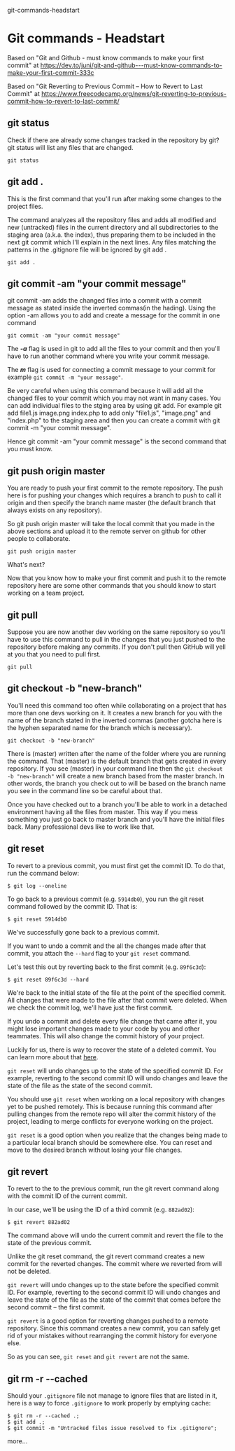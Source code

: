 git-commands-headstart
# Git commands - Headstart

Based on "Git and Github - must know commands to make your first commit" at https://dev.to/juni/git-and-github---must-know-commands-to-make-your-first-commit-333c

Based on "Git Reverting to Previous Commit – How to Revert to Last Commit" at https://www.freecodecamp.org/news/git-reverting-to-previous-commit-how-to-revert-to-last-commit/

## git status

Check if there are already some changes tracked in the repository by git? git status will list any files that are changed.

````
git status
````

## git add .

This is the first command that you'll run after making some changes to the project files.

The command analyzes all the repository files and adds all modified and new (untracked) files in the current directory and all subdirectories to the staging area (a.k.a. the index), thus preparing them to be included in the next git commit which I'll explain in the next lines. Any files matching the patterns in the .gitignore file will be ignored by git add .

````
git add .
````

## git commit -am "your commit message"

git commit -am adds the changed files into a commit with a commit message as stated inside the inverted commas(in the hading). Using the option -am allows you to add and create a message for the commit in one command


````
git commit -am "your commit message"
````

The ***-a*** flag is used in git to add all the files to your commit and then you'll have to run another command where you write your commit message.

The ***m*** flag is used for connecting a commit message to your commit for example `git commit -m "your message"`.

Be very careful when using this command because it will add all the changed files to your commit which you may not want in many cases. You can add individual files to the stging area by using git add. For example git add file1.js image.png index.php to add only "file1.js", "image.png" and "index.php" to the staging area and then you can create a commit with git commit -m "your commit message".

Hence git commit -am "your commit message" is the second command that you must know.

## git push origin master

You are ready to push your first commit to the remote repository. The push here is for pushing your changes which requires a branch to push to call it origin and then specify the branch name master (the default branch that always exists on any repository).

So git push origin master will take the local commit that you made in the above sections and upload it to the remote server on github for other people to collaborate.

````
git push origin master
````

What's next?

Now that you know how to make your first commit and push it to the remote repository here are some other commands that you should know to start working on a team project.

## git pull

Suppose you are now another dev working on the same repository so you'll have to use this command to pull in the changes that you just pushed to the repository before making any commits. If you don't pull then GitHub will yell at you that you need to pull first.

````
git pull
````

## git checkout -b "new-branch"

You'll need this command too often while collaborating on a project that has more than one devs working on it. It creates a new branch for you with the name of the branch stated in the inverted commas (another gotcha here is the hyphen separated name for the branch which is necessary).

````
git checkout -b "new-branch"
````

There is (master) written after the name of the folder where you are running the command. That (master) is the default branch that gets created in every repository. If you see (master) in your command line then the `git checkout -b "new-branch"` will create a new branch based from the master branch. In other words, the branch you check out to will be based on the branch name you see in the command line so be careful about that.

Once you have checked out to a branch you'll be able to work in a detached environment having all the files from master. This way if you mess something you just go back to master branch and you'll have the initial files back. Many professional devs like to work like that.

## git reset

To revert to a previous commit, you must first get the commit ID. To do that, run the command below:

```
$ git log --oneline
```

To go back to a previous commit (e.g. ```5914db0```), you run the git reset command followed by the commit ID. That is:

```
$ git reset 5914db0
```

We've successfully gone back to a previous commit.

If you want to undo a commit and the all the changes made after that commit, you attach the ```--hard``` flag to your ```git reset``` command.

Let's test this out by reverting back to the first commit (e.g. ```89f6c3d```):

```
$ git reset 89f6c3d --hard
```

We're back to the initial state of the file at the point of the specified commit. All changes that were made to the file after that commit were deleted. When we check the commit log, we'll have just the first commit.

If you undo a commit and delete every file change that came after it, you might lose important changes made to your code by you and other teammates. This will also change the commit history of your project.

Luckily for us, there is way to recover the state of a deleted commit. You can learn more about that [here](https://www.freecodecamp.org/news/how-to-recover-a-deleted-file-in-git/).

```git reset``` will undo changes up to the state of the specified commit ID. For example, reverting to the second commit ID will undo changes and leave the state of the file as the state of the second commit.

You should use ```git reset``` when working on a local repository with changes yet to be pushed remotely. This is because running this command after pulling changes from the remote repo will alter the commit history of the project, leading to merge conflicts for everyone working on the project.

```git reset``` is a good option when you realize that the changes being made to a particular local branch should be somewhere else. You can reset and move to the desired branch without losing your file changes.

## git revert

To revert to the to the previous commit, run the git revert command along with the commit ID of the current commit.

In our case, we'll be using the ID of a third commit (e.g. ```882ad02```):

```
$ git revert 882ad02
```

The command above will undo the current commit and revert the file to the state of the previous commit.

Unlike the git reset command, the git revert command creates a new commit for the reverted changes. The commit where we reverted from will not be deleted.

```git revert``` will undo changes up to the state before the specified commit ID. For example, reverting to the second commit ID will undo changes and leave the state of the file as the state of the commit that comes before the second commit – the first commit.

```git revert``` is a good option for reverting changes pushed to a remote repository. Since this command creates a new commit, you can safely get rid of your mistakes without rearranging the commit history for everyone else.

So as you can see, ```git reset``` and ```git revert``` are not the same.

## git rm -r --cached

Should your ```.gitignore``` file not manage to ignore files that are listed in it, here is a way to force ```.gitignore``` to work properly by emptying cache:

```
$ git rm -r --cached .;
$ git add .;
$ git commit -m "Untracked files issue resolved to fix .gitignore";
```

more...
